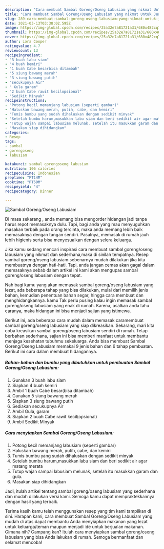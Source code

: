 ```yaml
---
description: "Cara membuat Sambal Goreng/Oseng Labusiam yang nikmat Untuk Jualan"
title: "Cara membuat Sambal Goreng/Oseng Labusiam yang nikmat Untuk Jualan"
slug: 289-cara-membuat-sambal-goreng-oseng-labusiam-yang-nikmat-untuk-jualan
date: 2021-03-13T03:38:02.595Z
image: https://img-global.cpcdn.com/recipes/25a32e7a81721a31/680x482cq70/sambal-gorengoseng-labusiam-foto-resep-utama.jpg
thumbnail: https://img-global.cpcdn.com/recipes/25a32e7a81721a31/680x482cq70/sambal-gorengoseng-labusiam-foto-resep-utama.jpg
cover: https://img-global.cpcdn.com/recipes/25a32e7a81721a31/680x482cq70/sambal-gorengoseng-labusiam-foto-resep-utama.jpg
author: Lora Cooper
ratingvalue: 4.7
reviewcount: 13
recipeingredient:
- "3 buah labu siam"
- "4 buah kemiri"
- "1 buah Cabe besarbisa ditambah"
- "5 siung bawang merah"
- "3 siung bawang putih"
- "secukupnya Air"
- " Gula garam"
- "2 buah Cabe rawit kecilopsional"
- "Sedikit Minyak"
recipeinstructions:
- "Potong kecil memanjang labusiam (seperti gambar)"
- "Haluskan bawang merah, putih, cabe, dan kemiri"
- "Tumis bumbu yang sudah dihaluskan dengan sedikit minyak"
- "Setelah bumbu harum,masukkan labu siam dan beri sedikit air agar matang merata"
- "Tutup wajan sampai labusiam melunak, setelah itu masukkan garam dan gula."
- "Masakan siap dihidangkan"
categories:
- Resep
tags:
- sambal
- gorengoseng
- labusiam

katakunci: sambal gorengoseng labusiam 
nutrition: 106 calories
recipecuisine: Indonesian
preptime: "PT14M"
cooktime: "PT59M"
recipeyield: "4"
recipecategory: Dinner

---
```



![Sambal Goreng/Oseng Labusiam](https://img-global.cpcdn.com/recipes/25a32e7a81721a31/680x482cq70/sambal-gorengoseng-labusiam-foto-resep-utama.jpg)

Di masa  sekarang , anda memang bisa mengorder hidangan jadi tanpa harus repot memasaknya dulu. Tapi, bagi anda yang mau menyuguhkan masakan terbaik pada orang tercinta, maka anda memang lebih baik memasaknya dengan tangan sendiri. Pasalnya, memasak di rumah jauh lebih higienis serta bisa menyesuaikan dengan selera keluarga.

Jika kamu sedang mencari inspirasi cara membuat sambal goreng/oseng labusiam yang nikmat dan sederhana,maka di sinilah tempatnya. Resep sambal goreng/oseng labusiam  sebenarnya mudah dilakukan jika kita membuatnya dengan hati-hati. Tapi, anda jangan cemas akan gagal dalam memasaknya 
sebab dalam artikel ini kami akan mengupas sambal goreng/oseng labusiam dengan tepat.  



Nah bagi kamu yang akan memasak sambal goreng/oseng labusiam yang lezat, ada beberapa tahap yang bisa dilakukan, mulai dari memilih jenis bahan, kemudian penentuan bahan segar, hingga cara membuat dan menghidangkannya. kamu Tak perlu pusing kalau ingin memasak sambal goreng/oseng labusiam yang enak di rumah. Karena, asalkan anda  tahu caranya, maka hidangan ini bisa menjadi sajian yang istimewa.

Berikut ini, ada beberapa cara mudah dalam memasak caramembuat sambal goreng/oseng labusiam yang siap dikreasikan. Sekarang, mari kita coba kreasikan sambal goreng/oseng labusiam sendiri di rumah. Tetap berbahan sederhana, sajian ini bisa memberi manfaat untuk membantu menjaga kesehatan tubuhmu sekeluarga. Anda bisa membuat Sambal Goreng/Oseng Labusiam memakai 9 jenis bahan dan 6 tahap pembuatan. Berikut ini cara dalam membuat hidangannya.

<!--inarticleads1-->

##### Bahan-bahan dan bumbu yang dibutuhkan untuk pembuatan Sambal Goreng/Oseng Labusiam:

1. Gunakan 3 buah labu siam
1. Siapkan 4 buah kemiri
1. Ambil 1 buah Cabe besar(bisa ditambah)
1. Gunakan 5 siung bawang merah
1. Siapkan 3 siung bawang putih
1. Sediakan secukupnya Air
1. Ambil  Gula, garam
1. Siapkan 2 buah Cabe rawit kecil(opsional)
1. Ambil Sedikit Minyak




<!--inarticleads2-->

##### Cara menyiapkan Sambal Goreng/Oseng Labusiam:

1. Potong kecil memanjang labusiam (seperti gambar)
1. Haluskan bawang merah, putih, cabe, dan kemiri
1. Tumis bumbu yang sudah dihaluskan dengan sedikit minyak
1. Setelah bumbu harum,masukkan labu siam dan beri sedikit air agar matang merata
1. Tutup wajan sampai labusiam melunak, setelah itu masukkan garam dan gula.
1. Masakan siap dihidangkan




Jadi, itulah artikel tentang  sambal goreng/oseng labusiam  yang sederhana dan mudah dilakukan versi kami. Semoga kamu dapat mempraktekkannya dengan hasil yang terbaik. 

Terima kasih kamu telah menggunakan resep yang tim kami tampilkan di sini. Harapan kami, cara membuat  Sambal Goreng/Oseng Labusiam yang mudah di atas dapat membantu Anda menyiapkan makanan yang lezat untuk keluarga/teman maupun menjadi ide untuk berjualan makanan. Gimana nih? Gampang kan? Itulah cara menyiapkan sambal goreng/oseng labusiam yang bisa Anda lakukan di rumah. Semoga bermanfaat dan selamat mencoba!

